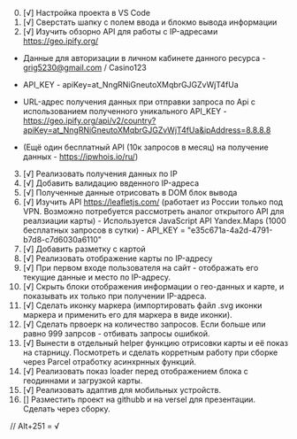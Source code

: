 0. [√] Настройка проекта в VS Code
1. [√] Сверстать шапку с полем ввода и блокмо вывода информации
2. [√] Изучить обзорно API для работы с IP-адресами https://geo.ipify.org/

- Данные для авторизации в личном кабинете данного ресурса - grig5230@gmail.com / Casino123
- API_KEY - apiKey=at_NngRNiGneutoXMqbrGJGZvWjT4fUa
- URL-адрес получения данных при отправки запроса по Api с использованием полученного уникального API_KEY - https://geo.ipify.org/api/v2/country?apiKey=at_NngRNiGneutoXMqbrGJGZvWjT4fUa&ipAddress=8.8.8.8

- (Ещё один бесплатный API (10к запросов в месяц) на получение данных - https://ipwhois.io/ru/)

3. [√] Реализовать получения данных по IP
4. [√] Добавить валидацию ввденного IP-адреса
5. [√] Полученные данные отрисовать в DOM блок вывода
6. [√] Изучить API https://leafletjs.com/ (работает из России только под VPN. Возможно потребуется рассмотреть аналог открытого API для реалзиации карты) - Используется JavaScript API Yandex.Maps (1000 бесплатных запросов в сутки) - API_KEY = "e35c671a-4a2d-4791-b7d8-c7d6030a6110"
7. [√] Добавить разметку с картой
8. [√] Реализовать отображение карты по IP-адресу
9. [√] При первом входе пользователя на сайт - отображать его текущие данные и место по IP-адресу.
10. [√] Скрыть блоки отображения информации о гео-данных и карте, и показывать их только при получении IP-адреса.
11. [√] Сделать иконку маркера (импортировать файл .svg иконки маркера и применить его для маркера в виде иконки).
12. [√] Сделать првоерк на количество запросов. Если больше или равно 999 запрсов - отбивать запросы ошибкой.
13. [√] Вынести в отдельный helper функцию отрисовки карты и её показ на старницу. Посмотреть и сделать корретным работу при сборке через Parcel отработку асинхрнных функций.
14. [√] Реализовать показ loader перед отображением блока с геодиннами и загрузкой карты.
15. [√] Реализовать адаптив для мобильных устройств.
16. [] Разместить проект на githubb и на versel для презентации. Сделать через сборку.

// Alt+251 = √

